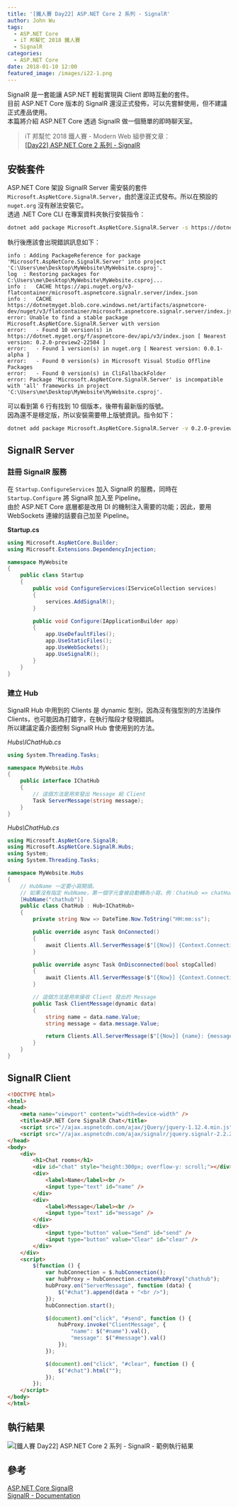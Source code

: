 ```yaml
---
title: '[鐵人賽 Day22] ASP.NET Core 2 系列 - SignalR'
author: John Wu
tags:
  - ASP.NET Core
  - iT 邦幫忙 2018 鐵人賽
  - SignalR
categories:
  - ASP.NET Core
date: 2018-01-10 12:00
featured_image: /images/i22-1.png
---
```


SignalR 是一套能讓 ASP.NET 輕鬆實現與 Client 即時互動的套件。  
目前 ASP.NET Core 版本的 SignalR 還沒正式發佈，可以先嘗鮮使用，但不建議正式產品使用。  
本篇將介紹 ASP.NET Core 透過 SignalR 做一個簡單的即時聊天室。  

> iT 邦幫忙 2018 鐵人賽 - Modern Web 組參賽文章：  
 [[Day22] ASP.NET Core 2 系列 - SignalR](https://ithelp.ithome.com.tw/articles/10196465)  

<!-- more -->

## 安裝套件

ASP.NET Core 架設 SignalR Server 需安裝的套件 `Microsoft.AspNetCore.SignalR.Server`，由於還沒正式發布。所以在預設的 `nuget.org` 沒有辦法安裝它。  
透過 .NET Core CLI 在專案資料夾執行安裝指令：  
```sh
dotnet add package Microsoft.AspNetCore.SignalR.Server -s https://dotnet.myget.org/f/aspnetcore-dev/api/v3/index.json
```

執行後應該會出現錯誤訊息如下：  
```
info : Adding PackageReference for package 'Microsoft.AspNetCore.SignalR.Server' into project 'C:\Users\me\Desktop\MyWebsite\MyWebsite.csproj'.
log  : Restoring packages for C:\Users\me\Desktop\MyWebsite\MyWebsite.csproj...
info :   CACHE https://api.nuget.org/v3-flatcontainer/microsoft.aspnetcore.signalr.server/index.json
info :   CACHE https://dotnetmyget.blob.core.windows.net/artifacts/aspnetcore-dev/nuget/v3/flatcontainer/microsoft.aspnetcore.signalr.server/index.json
error: Unable to find a stable package Microsoft.AspNetCore.SignalR.Server with version
error:   - Found 10 version(s) in https://dotnet.myget.org/f/aspnetcore-dev/api/v3/index.json [ Nearest version: 0.2.0-preview2-22504 ]
error:   - Found 1 version(s) in nuget.org [ Nearest version: 0.0.1-alpha ]
error:   - Found 0 version(s) in Microsoft Visual Studio Offline Packages
error:   - Found 0 version(s) in CliFallbackFolder
error: Package 'Microsoft.AspNetCore.SignalR.Server' is incompatible with 'all' frameworks in project 'C:\Users\me\Desktop\MyWebsite\MyWebsite.csproj'.
```

可以看到第 6 行有找到 10 個版本，後帶有最新版的版號。  
因為還不是穩定版，所以安裝需要帶上版號資訊。指令如下：
```sh
dotnet add package Microsoft.AspNetCore.SignalR.Server -v 0.2.0-preview2-* -s https://dotnet.myget.org/f/aspnetcore-dev/api/v3/index.json
```

## SignalR Server

### 註冊 SignalR 服務

在 `Startup.ConfigureServices` 加入 SignalR 的服務，同時在 `Startup.Configure` 將 SignalR 加入至 Pipeline。  
由於 ASP.NET Core 底層都是改用 DI 的機制注入需要的功能；因此，要用 WebSockets 連線的話要自己加至 Pipeline。  

**Startup.cs**  
```cs
using Microsoft.AspNetCore.Builder;
using Microsoft.Extensions.DependencyInjection;

namespace MyWebsite
{
    public class Startup
    {
        public void ConfigureServices(IServiceCollection services)
        {
            services.AddSignalR();
        }

        public void Configure(IApplicationBuilder app)
        {
            app.UseDefaultFiles();
            app.UseStaticFiles();
            app.UseWebSockets();
            app.UseSignalR();
        }
    }
}
```

### 建立 Hub

SignalR Hub 中用到的 Clients 是 dynamic 型別，因為沒有強型別的方法操作 Clients，也可能因為打錯字，在執行階段才發現錯誤。  
所以建議定義介面控制 SignalR Hub 會使用到的方法。  

*Hubs\IChatHub.cs*  
```cs
using System.Threading.Tasks;

namespace MyWebsite.Hubs
{
    public interface IChatHub
    {
        // 這個方法是用來發出 Message 給 Client
        Task ServerMessage(string message);
    }
}
```

*Hubs\ChatHub.cs*
```cs
using Microsoft.AspNetCore.SignalR;
using Microsoft.AspNetCore.SignalR.Hubs;
using System;
using System.Threading.Tasks;

namespace MyWebsite.Hubs
{
    // HubName 一定要小寫開頭。
    // 如果沒有指定 HubName，第一個字元會被自動轉為小寫。例：ChatHub => chatHub
    [HubName("chathub")]
    public class ChatHub : Hub<IChatHub>
    {
        private string Now => DateTime.Now.ToString("HH:mm:ss");

        public override async Task OnConnected()
        {
            await Clients.All.ServerMessage($"[{Now}] {Context.ConnectionId} joined");
        }

        public override async Task OnDisconnected(bool stopCalled)
        {
            await Clients.All.ServerMessage($"[{Now}] {Context.ConnectionId} left");
        }

        // 這個方法是用來接收 Client 發出的 Message
        public Task ClientMessage(dynamic data)
        {
            string name = data.name.Value;
            string message = data.message.Value;

            return Clients.All.ServerMessage($"[{Now}] {name}: {message}");
        }
    }
}
```

## SignalR Client

```html
<!DOCTYPE html>
<html>
<head>
    <meta name="viewport" content="width=device-width" />
    <title>ASP.NET Core SignalR Chat</title>
    <script src="//ajax.aspnetcdn.com/ajax/jQuery/jquery-1.12.4.min.js"></script>
    <script src="//ajax.aspnetcdn.com/ajax/signalr/jquery.signalr-2.2.2.min.js"></script>
</head>
<body>
    <div>
        <h1>Chat rooms</h1>
        <div id="chat" style="height:300px; overflow-y: scroll;"></div>
        <div>
            <label>Name</label><br />
            <input type="text" id="name" />
        </div>
        <div>
            <label>Message</label><br />
            <input type="text" id="message" />
        </div>
        <div>
            <input type="button" value="Send" id="send" />
            <input type="button" value="Clear" id="clear" />
        </div>
    </div>
    <script>
        $(function () {
            var hubConnection = $.hubConnection();
            var hubProxy = hubConnection.createHubProxy("chathub");
            hubProxy.on("ServerMessage", function (data) {
                $("#chat").append(data + "<br />");
            });
            hubConnection.start();

            $(document).on("click", "#send", function () {
                hubProxy.invoke("ClientMessage", {
                    "name": $("#name").val(),
                    "message": $("#message").val()
                });
            });

            $(document).on("click", "#clear", function () {
                $("#chat").html("");
            });
        });
    </script>
</body>
</html>
```

## 執行結果

![[鐵人賽 Day22] ASP.NET Core 2 系列 - SignalR - 範例執行結果](/images/pasted-69.gif)  

## 參考

[ASP.NET Core SignalR](https://github.com/aspnet/SignalR/)  
[SignalR - Documentation](https://github.com/SignalR/SignalR/wiki)